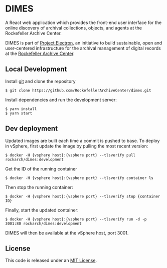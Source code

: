 # DIMES

A React web application which provides the front-end user interface for the online discovery of archival collections, objects, and agents at the Rockefeller Archive Center.

DIMES is part of [Project Electron](https://github.com/RockefellerArchiveCenter/project_electron), an initiative to build sustainable, open and user-centered infrastructure for the archival management of digital records at the [Rockefeller Archive Center](http://rockarch.org/).

## Local Development

Install [git](https://git-scm.com/) and clone the repository

    $ git clone https://github.com/RockefellerArchiveCenter/dimes.git

Install dependencies and run the development server:

    $ yarn install
    $ yarn start


## Dev deployment

Updated images are built each time a commit is pushed to base. To deploy in vSphere, first update the image by pulling the most recent version:

    $ docker -H {vsphere host}:{vsphere port} --tlsverify pull rockarch/dimes:development

Get the ID of the running container

    $ docker -H {vsphere host}:{vsphere port} --tlsverify container ls

Then stop the running container:

    $ docker -H {vsphere host}:{vsphere port} --tlsverify stop {container ID}

Finally, start the updated container:

    $ docker -H {vsphere host}:{vsphere port} --tlsverify run -d -p 3001:80 rockarch/dimes:development

DIMES will then be available at the vSphere host, port 3001.


## License

This code is released under an [MIT License](LICENSE).
